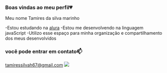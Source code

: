 ### Boas vindas ao meu perfil💔

Meu nome Tamires da silva marinho

-Estou estudando na [alura](https://WWW.alura.com.br)
-Estou me desenvolvendo na linguagem javaScript
-Utilizo esse espaço para minha organizaçâo e compartilhamento dos meus desenvolvidos

### você pode entrar em contato📫

tamiressilvah67@gmail.com 
![](https://media.tenor.com/3Cl98TUx8ugAAAAi/dog-lol-dog-small.gif)
